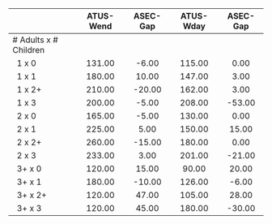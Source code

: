 
|                      |    ATUS-Wend |     ASEC-Gap |    ATUS-Wday |     ASEC-Gap |
| -------------------- | :----------: | :----------: | :----------: | :----------: |
| # Adults x # Children |              |              |              |              |
| &nbsp;&nbsp;1 x 0    |       131.00 |        -6.00 |       115.00 |         0.00 |
| &nbsp;&nbsp;1 x 1    |       180.00 |        10.00 |       147.00 |         3.00 |
| &nbsp;&nbsp;1 x 2+   |       210.00 |       -20.00 |       162.00 |         3.00 |
| &nbsp;&nbsp;1 x 3    |       200.00 |        -5.00 |       208.00 |       -53.00 |
| &nbsp;&nbsp;2 x 0    |       165.00 |        -5.00 |       130.00 |         0.00 |
| &nbsp;&nbsp;2 x 1    |       225.00 |         5.00 |       150.00 |        15.00 |
| &nbsp;&nbsp;2 x 2+   |       260.00 |       -15.00 |       180.00 |         0.00 |
| &nbsp;&nbsp;2 x 3    |       233.00 |         3.00 |       201.00 |       -21.00 |
| &nbsp;&nbsp;3+ x 0   |       120.00 |        15.00 |        90.00 |        20.00 |
| &nbsp;&nbsp;3+ x 1   |       180.00 |       -10.00 |       126.00 |        -6.00 |
| &nbsp;&nbsp;3+ x 2+  |       120.00 |        47.00 |       105.00 |        28.00 |
| &nbsp;&nbsp;3+ x 3   |       120.00 |        45.00 |       180.00 |       -30.00 |

